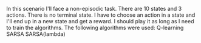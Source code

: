 In this scenario I'll face a non-episodic task. There are 10 states and 3 actions. There is no terminal state. I have to choose an action in a state and I'll end up in a new state and get a reward. I should play it as long as I need to train the algorithms.
The following algorithms were used:
    Q-learning
    SARSA
    SARSA(lambda)
